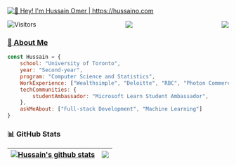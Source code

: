 [<img src="https://raw.githubusercontent.com/hussaino03/hussaino03/master/Intro.gif" alt="👋 Hey! I'm Hussain Omer | https://hussaino.com" title="👋 Hey! I'm Hussain Omer | https://hussaino.com/"/>](https://hussaino.com/)


<div style="display: flex; align-items: center; justify-content: space-between;">
  <img src="https://komarev.com/ghpvc/?username=hussain03&label=Views&color=blue&style=for-the-badge" alt="Visitors" />
	 <a href="https://www.linkedin.com/in/hussainomer/" target="_blank">
  <img src="https://img.shields.io/badge/Hussain Omer-0077B5?style=for-the-badge&logo=linkedin&logoColor=white" />
		 <a href="mailto:hussain.omer@mail.utoronto.ca" target="_blank">
	<img src="https://img.shields.io/badge/hussain.omer@mail.utoronto.ca-D14836?style=for-the-badge&logo=gmail&logoColor=white"/>		 
</div>


### :book: About Me 

```javascript
const Hussain = {
	school: "University of Toronto",
	year: "Second-year",
	program: "Computer Science and Statistics",
	WorkExperience: ["Wealthsimple", "Deloitte", "RBC", "Photon Commerce", "Major League Hacking (MLH)"],
	techCommunities: {
		studentAmbassador: "Microsoft Learn Student Ambassador",
	},
	askMeAbout: ["Full-stack Development", "Machine Learning"]
}
```
### 📊 GitHub Stats

| <a href="https://github.com/hussaino03/github-readme-stats"><img align="center" src="https://github-readme-stats.vercel.app/api?username=hussaino03&show=reviews,prs_merged,prs_merged_percentage&show_icons=true&include_all_commits=true&count_private=true&theme=algolia&hide_rank=true" alt="Hussain's github stats" /></a> | <a href="https://github.com/hussaino03/github-readme-stats"><img align="center" src="https://github-readme-stats.vercel.app/api/top-langs/?username=hussaino03&langs_count=10&hide=jupyter%20notebook&theme=algolia&layout=compact" /></a> |
| ------------- | ------------- |
